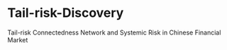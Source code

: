 # Tail-risk-Discovery
Tail-risk Connectedness Network and Systemic Risk in Chinese Financial Market
